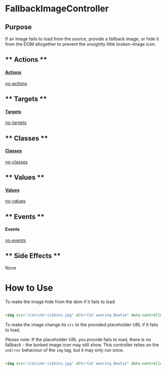 # FallbackImageController

## Purpose

If an image fails to load from the source, provide a fallback image, or hide it from the DOM altogether to prevent the unsightly little broken-image icon.

<!-- tabs:start -->

## ** Actions **

#### [Actions](https://stimulus.hotwire.dev/reference/actions)

[no-actions](../_partials/no-actions.md ':include')

## ** Targets **

#### [Targets](https://stimulus.hotwire.dev/reference/targets)

[no-targets](../_partials/no-targets.md ':include')

## ** Classes **

#### [Classes](https://stimulus.hotwire.dev/reference/classes)

[no-classes](../_partials/no-classes.md ':include')

## ** Values **

#### [Values](https://stimulus.hotwire.dev/reference/values)

[no-values](../_partials/no-values.md ':include')

## ** Events **

#### Events

[no-events](../_partials/no-events.md ':include')

## ** Side Effects **

None

<!-- tabs:end -->

# How to Use

To make the image hide from the dom if it fails to load

```html

<img src="/cats/mr-tibbins.jpg" alt="Cat wearing Bowtie" data-controller="fallback-image"/>
```

To make the image change its `src` to the provided placeholder URL if it fails to load.

*Please note:* If the placeholder URL you provide fails to load, there is no fallback - the borked image icon may still show. This controller relies on the `onError` behaviour of the `img` tag, but it may only run once.

```html

<img src="/cats/mr-tibbins.jpg" alt="Cat wearing Bowtie" data-controller="fallback-image" data-fallback-placeholder-value="https://placehold.it/200"/>
```
